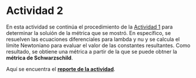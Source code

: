 # Actividad 2
En esta actividad se continúa el procedimiento de la [Actividad 1](/Actividad_1/Readme.md) para determinar la soluión de la métrica que se mostró.
En específico, se resuelven las ecuaciones diferenciales para lambda y nu y se calcula el límite Newtoniano para evaluar el valor de las constantes resultantes.
Como resultado, se obtiene una métrica a partir de la que se puede obtner la __métrica de Schwarzschild__.

Aquí se encuentra el [__reporte de la actividad__](GR_Tarea2.pdf).
